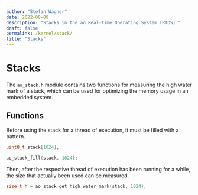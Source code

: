 ```yaml
---
author: "Stefan Wagner"
date: 2022-08-08
description: "Stacks in the ao Real-Time Operating System (RTOS)."
draft: false
permalink: /kernel/stack/
title: "Stacks"
---
```


# Stacks

The `ao_stack.h` module contains two functions for measuring the high water mark of a stack, which can be used for optimizing the memory usage in an embedded system.

## Functions

Before using the stack for a thread of execution, it must be filled with a pattern.

```c
uint8_t stack[1024];
```

```c
ao_stack_fill(stack, 1024);
```

Then, after the respective thread of execution has been running for a while, the size that actually been used can be measured.

```c
size_t h = ao_stack_get_high_water_mark(stack, 1024);
```

